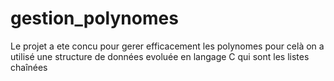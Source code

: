# gestion_polynomes
Le projet a ete concu pour gerer efficacement les polynomes
pour celà on a utilisé une structure de données evoluée en 
langage C qui sont les listes chaînées
